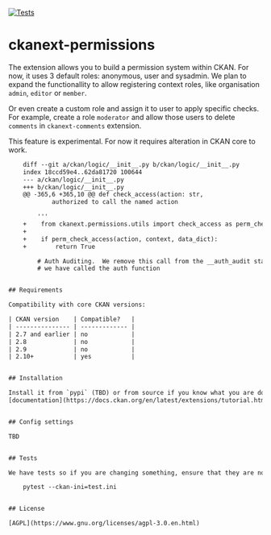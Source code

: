 [![Tests](https://github.com//ckanext-permissions/workflows/Tests/badge.svg?branch=main)](https://github.com//ckanext-permissions/actions)

# ckanext-permissions

The extension allows you to build a permission system within CKAN. For now, it uses
3 default roles: anonymous, user and sysadmin. We plan to expand the functionallity to
allow registering context roles, like organisation `admin`, `editor` or `member`.

Or even create a custom role and assign it to user to apply specific checks. For example,
create a role `moderator` and allow those users to delete `comments` in `ckanext-comments`
extension.

This feature is experimental. For now it requires alteration in CKAN core to work.

```diff
    diff --git a/ckan/logic/__init__.py b/ckan/logic/__init__.py
    index 18ccd59e4..62da81720 100644
    --- a/ckan/logic/__init__.py
    +++ b/ckan/logic/__init__.py
    @@ -365,6 +365,10 @@ def check_access(action: str,
            authorized to call the named action

        '''
    +    from ckanext.permissions.utils import check_access as perm_check_access
    +
    +    if perm_check_access(action, context, data_dict):
    +        return True

        # Auth Auditing.  We remove this call from the __auth_audit stack to show
        # we have called the auth function


## Requirements

Compatibility with core CKAN versions:

| CKAN version    | Compatible?   |
| --------------- | ------------- |
| 2.7 and earlier | no            |
| 2.8             | no            |
| 2.9             | no            |
| 2.10+           | yes           |


## Installation

Install it from `pypi` (TBD) or from source if you know what you are doing. Refer to CKAN
[documentation](https://docs.ckan.org/en/latest/extensions/tutorial.html#installing-the-extension) to know, how to install extension from source.


## Config settings

TBD


## Tests

We have tests so if you are changing something, ensure that they are not broken. To run the tests, do:

    pytest --ckan-ini=test.ini


## License

[AGPL](https://www.gnu.org/licenses/agpl-3.0.en.html)
